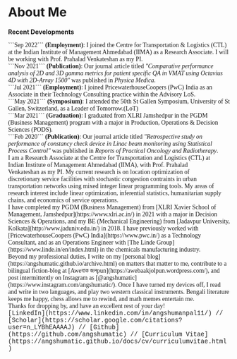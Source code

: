 # About Me



<b>Recent Developments</b><br/>

<span style="font-family:Garamond;">
  ```Sep 2022``` <b>(Employment)</b>: I joined the Centre for Transportation & Logistics (CTL) at the Indian Institute of Management Ahmedabad (IIMA) as a Research Associate. I will be working with Prof. Prahalad Venkateshan as my PI.<br/>
</span>

<span style="font-family:Garamond;">
  ```Nov 2021``` <b>(Publication)</b>: Our journal article titled <i>"Comparative performance analysis of 2D and 3D gamma metrics for patient specific QA in VMAT using Octavius 4D with 2D-Array 1500"</i> was published in <i>Physica Medica</i>.<br/>
</span>

<span style="font-family:Garamond;">
  ```Jul 2021``` <b>(Employment)</b>: I joined PricewaterhouseCoopers (PwC) India as an Associate in their Technology Consulting practice within the Advisory LoS.<br/>
</span>

<span style="font-family:Garamond;">
  ```May 2021``` <b>(Symposium)</b>: I attended the 50th St Gallen Symposium, University of St Gallen, Switzerland, as a Leader of Tomorrow.(LoT)<br/>
</span>

<span style="font-family:Garamond;">
  ```Mar 2021``` <b>(Graduation)</b>: I graduated from XLRI Jamshedpur in the PGDM (Business Management) program with a major in Production, Operations & Decision Sciences (PODS).<br/>
</span>

<span style="font-family:Garamond;">
  ```Feb 2020``` <b>(Publication)</b>: Our journal article titled <i>"Retrospective study on performance of constancy check device in Linac beam monitoring using Statistical Process Control"</i> was published in <i>Reports of Practical Oncology and Radiotherapy</i>.<br/>
</span>

  
<img src="https://user-images.githubusercontent.com/98811198/158790820-7216828c-9aa6-4683-ba60-4473862b7484.jpg" loading = "eager" align = "right" width = "0" style="margin:20px 20px">
<span style="font-family:Garamond;">
I am a Research Associate at the Centre for Transportation and Logistics (CTL) at Indian Institute of Management Ahmedabad (IIMA), with Prof. Prahalad Venkateshan as my PI. My current research is on location optimization of discretionary service facilities with stochastic congestion contraints in urban transportation networks using mixed integer linear programming tools. My areas of research interest include linear optimization, inferential statistics, humanitarian supply chains, and economics of service operations.<br/>
</span>
  
<span style="font-family:Garamond;">
I have completed my PGDM (Business Management) from [XLRI Xavier School of Management, Jamshedpur](https://www.xlri.ac.in/) in 2021 with a major in Decision Sciences & Operations, and my BE (Mechanical Engineering) from [Jadavpur University, Kolkata](http://www.jaduniv.edu.in/) in 2018. I have previously worked with [PricewaterhouseCoopers (PwC) India](https://www.pwc.in/) as a Technology Consultant, and as an Operations Engineer with [The Linde Group](https://www.linde.in/en/index.html) in the chemicals manufacturing industry.<br/>
</span>


<span style="font-family:Garamond;">
Beyond my professional duties, I write on my [personal blog](https://angshumatic.github.io/archive.html) on matters that matter to me, contribute to a bilingual fiction-blog at [Aweবাক জলpun](https://awebaakjolpun.wordpress.com/), and post intermittently on Instagram as [@angshumatic](https://www.instagram.com/angshumatic/). Once I have turned my devices off, I read and write in two languages, and play two western classical instruments. Bengali literature keeps me happy, chess allows me to rewind, and math memes entertain me.<br/>
</span>

  
<span style="font-family:Garamond;">
  Thanks for dropping by, and have an excellent rest of your day!<br/>
</span>


<span style="font-family:Courier New;">
[LinkedIn](https://www.linkedin.com/in/angshumanpal11/) // [Scholar](https://scholar.google.com/citations?user=n_LYBhEAAAAJ) // [Github](https://github.com/angshumatic) // [Curriculum Vitae](https://angshumatic.github.io/docs/cv/curriculumvitae.html)
</span>

